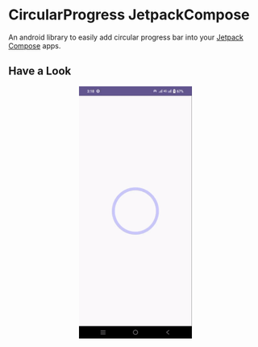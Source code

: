 # CircularProgress JetpackCompose

An android library to easily add circular progress bar into your [Jetpack Compose](https://developer.android.com/jetpack/compose) apps.

## Have a Look
<p align="center">
    <img src="screenshot/simple_circular.gif" height="500">
</p>